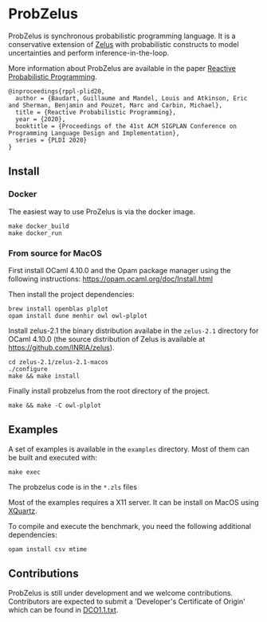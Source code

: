 # ProbZelus

ProbZelus is synchronous probabilistic programming language. It is a conservative extension of [Zelus](http://zelus.di.ens.fr/) with probabilistic constructs to model uncertainties and perform inference-in-the-loop.

More information about ProbZelus are available in the paper [Reactive Probabilistic Programming](https://arxiv.org/abs/1908.07563).

```
@inproceedings{rppl-plid20,
  author = {Baudart, Guillaume and Mandel, Louis and Atkinson, Eric and Sherman, Benjamin and Pouzet, Marc and Carbin, Michael},
  title = {Reactive Probabilistic Programming},
  year = {2020},
  booktitle = {Proceedings of the 41st ACM SIGPLAN Conference on Programming Language Design and Implementation},
  series = {PLDI 2020}
}
```

## Install

### Docker

The easiest way to use ProZelus is via the docker image.
```
make docker_build
make docker_run
```

### From source for MacOS

First install OCaml 4.10.0 and the Opam package manager using the following instructions: https://opam.ocaml.org/doc/Install.html

Then install the project dependencies:
```
brew install openblas plplot
opam install dune menhir owl owl-plplot
```

Install zelus-2.1 the binary distribution availabe in the `zelus-2.1` directory for OCaml 4.10.0 (the source distribution of Zelus is available at https://github.com/INRIA/zelus).
```
cd zelus-2.1/zelus-2.1-macos
./configure
make && make install
```

Finally install probzelus from the root directory of the project.
```
make && make -C owl-plplot
```

## Examples

A set of examples is available in the `examples` directory.
Most of them can be built and executed with:

```
make exec
```

The probzelus code is in the `*.zls` files

Most of the examples requires a X11 server. It can be install on MacOS using [XQuartz](https://www.xquartz.org/).

To compile and execute the benchmark, you need the following additional dependencies:
```
opam install csv mtime
```



## Contributions

ProbZelus is still under development and we welcome contributions.
Contributors are expected to submit a 'Developer's Certificate of Origin' which can be found in [DCO1.1.txt](DCO1.1.txt).

